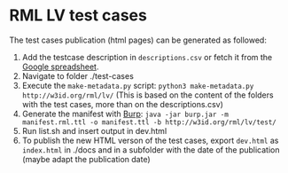 # RML LV test cases

The test cases publication (html pages) can be generated as followed:

1. Add the testcase description in `descriptions.csv` or fetch it from the [Google spreadsheet](https://docs.google.com/spreadsheets/d/1Ui216z2cF8bNAbdZvws-JoAhcjj4M2k_NlfzmCh1jh8/edit?gid=1769343477#gid=1769343477).
2. Navigate to folder ./test-cases
3. Execute the `make-metadata.py` script: `python3 make-metadata.py http://w3id.org/rml/lv/`
   (This is based on the content of the folders with the test cases, more than on the descriptions.csv)
4. Generate the manifest with [Burp](https://github.com/kg-construct/BURP): `java -jar burp.jar -m manifest.rml.ttl -o manifest.ttl -b http://w3id.org/rml/lv/test/`
5. Run list.sh and insert output in dev.html
6. To publish the new HTML verson of the test cases, export `dev.html` as `index.html` in ./docs and in a subfolder with the date of the publication (maybe adapt the publication date)

